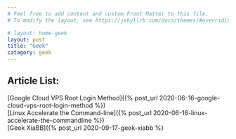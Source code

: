 ```yaml
---
# Feel free to add content and custom Front Matter to this file.
# To modify the layout, see https://jekyllrb.com/docs/themes/#overriding-theme-defaults

# layout: home-geek
layout: post
title: "Geek"
catagory: geek
---
```


## Article List:

[Google Cloud VPS Root Login Method]({% post_url 2020-06-16-google-cloud-vps-root-login-method %}) <br/>
[Linux Accelerate the Command-line]({% post_url 2020-06-16-linux-accelerate-the-commandline %}) <br/>
[Geek XiaBB]({% post_url 2020-09-17-geek-xiabb %} <br/>